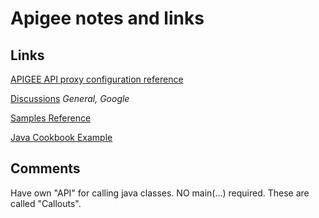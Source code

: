 # Apigee notes and links

## Links

[APIGEE API proxy configuration reference](https://cloud.google.com/apigee/docs/api-platform/reference/api-proxy-configuration-reference#baseconfig)

[Discussions](https://www.googlecloudcommunity.com/gc/Cloud-Forums/ct-p/cloud-forums) _General, Google_

[Samples Reference](https://docs.apigee.com/api-platform/samples/samples-reference)

[Java Cookbook Example](https://github.com/apigee/api-platform-samples/tree/master/doc-samples/java-cookbook)

## Comments

Have own "API" for calling java classes. NO main(...) required. These are called "Callouts".
